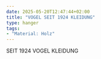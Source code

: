 ```yaml
---
date: 2025-05-20T12:47:44+02:00
title: "VOGEL SEIT 1924 KLEIDUNG"
type: hanger
tags:
- "Material: Holz"
---
```

SEIT 1924
VOGEL KLEIDUNG
